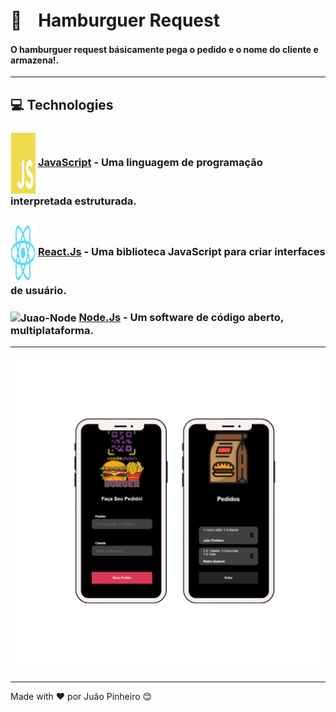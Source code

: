# 🍔ㅤHamburguer Request

#### O hamburguer request básicamente pega o pedido e o nome do cliente e armazena!.

---

## 💻 Technologies 
### <img align="center" alt="Juao-Js" height="100" width="40" src="https://raw.githubusercontent.com/devicons/devicon/master/icons/javascript/javascript-plain.svg"> [JavaScript](https://www.javascript.com) - Uma linguagem de programação interpretada estruturada.
### <img align="center" alt="Juao-React" height="100" width="40" src="https://raw.githubusercontent.com/devicons/devicon/master/icons/react/react-original.svg"> [React.Js](https://pt-br.reactjs.org) - Uma biblioteca JavaScript para criar interfaces de usuário.
###  <img align="center" alt="Juao-Node" height="100" width="40" src="https://cdn.jsdelivr.net/gh/devicons/devicon/icons/nodejs/nodejs-original.svg">  [Node.Js](https://nodejs.org/en/) - Um software de código aberto, multiplataforma.
---
          
<img src="./lec.png"/>

---
Made with ❤️ por Juão Pinheiro 😊
